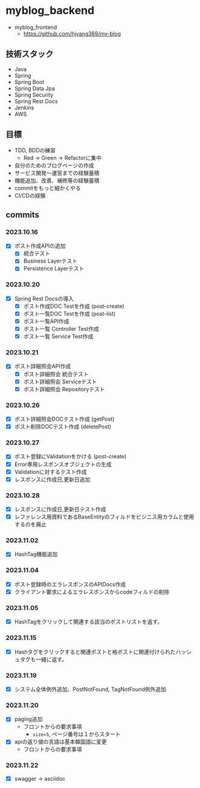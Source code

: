 # myblog_backend

- myblog_frontend
  -  https://github.com/hjyang369/my-blog

## 技術スタック
- Java
- Spring
- Spring Boot
- Spring Data Jpa
- Spring Security
- Spring Rest Docs
- Jenkins
- AWS

## 目標
- TDD, BDDの練習
  - Red -> Green -> Refactorに集中
- 自分のためのブログページの作成
- サービス開発〜運営までの経験蓄積
- 機能追加、改善、補修等の経験蓄積
- commitをもっと細かくやる
- CI/CDの経験

## commits
### 2023.10.16
- [x] ポスト作成APIの追加
  - [x] 統合テスト
  - [x] Business Layerテスト
  - [x] Persistence Layerテスト
### 2023.10.20
- [x] Spring Rest Docsの導入
  - [x] ポスト作成DOC Testを作成 (post-create)
  - [x] ポスト一覧DOC Testを作成 (post-list)
  - [x] ポスト一覧API作成
  - [x] ポスト一覧 Controller Test作成
  - [x] ポスト一覧 Service Test作成
### 2023.10.21
- [x] ポスト詳細照会API作成
  - [x] ポスト詳細照会 統合テスト
  - [x] ポスト詳細照会 Serviceテスト
  - [x] ポスト詳細照会 Repositoryテスト
### 2023.10.26
- [x] ポスト詳細照会DOCテスト作成 (getPost)
- [x] ポスト削除DOCテスト作成 (deletePost)
### 2023.10.27
- [x] ポスト登録にValidationをかける (post-create)
- [x] Error専用レスポンスオブジェクトの生成
- [x] Validationに対するテスト作成
- [x] レスポンスに作成日,更新日追加
### 2023.10.28
- [x] レスポンスに作成日,更新日テスト作成
- [x] レファレンス用資料であるBaseEntityのフィルドをビジニス用カラムと使用するのを廃止
### 2023.11.02
- [x] HashTag機能追加
### 2023.11.04
- [x] ポスト登録時のエラレスポンスのAPIDocs作成
- [x] クライアント要求によるエラレスポンスからcodeフィルドの削除
### 2023.11.05
- [x] HashTagをクリックして関連する該当のポストリストを返す。
### 2023.11.15
- [x] Hashタグをクリックすると関連ポストと格ポストに関連付けられたハッシュタグも一緒に返す。
### 2023.11.19
- [x] システム全体例外追加、PostNotFound, TagNotFound例外追加
### 2023.11.20
- [x] paging追加
  - フロントからの要求事項
    - `size=5`, ページ番号は１からスタート
- [x] apiの返り値の言語は基本韓国語に変更
  - フロントからの要求事項
### 2023.11.22
- [x] swagger -> asciidoc